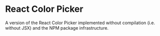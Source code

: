 # React Color Picker

A version of the React Color Picker implemented without compilation (i.e. without JSX) and the NPM package infrastructure.
